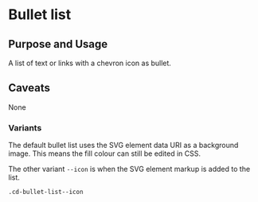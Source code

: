 # Bullet list

## Purpose and Usage
A list of text or links with a chevron icon as bullet.

## Caveats
None

### Variants
The default bullet list uses the SVG element data URI as a background image. This means the fill colour can still be 
edited in CSS.

The other variant `--icon` is when the SVG element markup is added to the list.

```
.cd-bullet-list--icon

```
